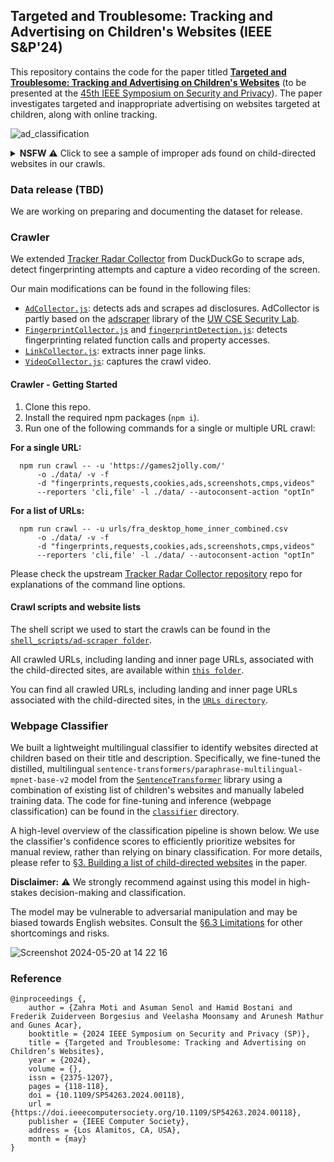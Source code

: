 ## Targeted and Troublesome: Tracking and Advertising on Children's Websites (IEEE S&P'24)

This repository contains the code for the paper titled [**Targeted and Troublesome: Tracking and Advertising on Children's Websites**](https://arxiv.org/pdf/2308.04887) (to be presented at the [45th IEEE Symposium on
Security and Privacy](https://sp2024.ieee-security.org/)). The paper investigates targeted and inappropriate advertising on websites targeted at children, along with online tracking.

![ad_classification](https://github.com/targeted-and-troublesome/targeted-and-troublesome-crawler/assets/5788790/74805ebd-a8c0-4bdb-b2f3-d89825574edb)

<details>
  <summary>
      <b>NSFW</b> ⚠️ Click to see a sample of improper ads found on child-directed websites in our crawls.
  </summary>

![bad_ads_collage](https://github.com/targeted-and-troublesome/targeted-and-troublesome-crawler/assets/5788790/a9183d6d-2fe3-4571-8326-5ee22037ea51)

</details>


### Data release (TBD)
We are working on preparing and documenting the dataset for release.

### Crawler
We extended [Tracker Radar Collector](https://github.com/duckduckgo/tracker-radar-collector) from DuckDuckGo to scrape ads, detect fingerprinting attempts and capture a video recording of the screen.

Our main modifications can be found in the following files:
- [`AdCollector.js`](https://github.com/targeted-and-troublesome/targeted-and-troublesome-crawler/blob/main/collectors/AdCollector.js): detects ads and scrapes ad
disclosures. AdCollector is partly based on the [adscraper](https://github.com/UWCSESecurityLab/adscraper) library of the [UW CSE Security Lab](https://seclab.cs.washington.edu/).
- [`FingerprintCollector.js`](https://github.com/targeted-and-troublesome/targeted-and-troublesome-crawler/blob/main/collectors/FingerprintCollector.js) and [`fingerprintDetection.js`](https://github.com/targeted-and-troublesome/targeted-and-troublesome-crawler/blob/main/helpers/fingerprintDetection.js): detects fingerprinting related function calls and property accesses.
- [`LinkCollector.js`](https://github.com/targeted-and-troublesome/targeted-and-troublesome-crawler/blob/main/collectors/LinkCollector.js): extracts inner page links.
- [`VideoCollector.js`](https://github.com/targeted-and-troublesome/targeted-and-troublesome-crawler/blob/main/collectors/VideoCollector.js): captures the crawl video.

#### Crawler - Getting Started
1. Clone this repo.
2. Install the required npm packages (`npm i`).
3. Run one of the following commands for a single or multiple URL crawl:

**For a single URL:**

```
  npm run crawl -- -u 'https://games2jolly.com/'
      -o ./data/ -v -f
      -d "fingerprints,requests,cookies,ads,screenshots,cmps,videos"
      --reporters 'cli,file' -l ./data/ --autoconsent-action "optIn"
```


**For a list of URLs:**

```
  npm run crawl -- -u urls/fra_desktop_home_inner_combined.csv
      -o ./data/ -v -f
      -d "fingerprints,requests,cookies,ads,screenshots,cmps,videos"
      --reporters 'cli,file' -l ./data/ --autoconsent-action "optIn"
```

Please check the upstream [Tracker Radar Collector repository](https://github.com/duckduckgo/tracker-radar-collector/)
repo for explanations of the command line options.

#### Crawl scripts and website lists
The shell script we used to start the crawls can be found in the
[`shell_scripts/ad-scraper folder`](https://github.com/targeted-and-troublesome/targeted-and-troublesome-crawler/blob/main/shell_scripts/ad-scraper).

All crawled URLs, including landing and inner page URLs, associated with the child-directed sites,
are available within [`this folder`]().

You can find all crawled URLs, including landing and inner page URLs associated with the child-directed sites,
in the [`URLs directory`](https://github.com/targeted-and-troublesome/targeted-and-troublesome-crawler/blob/main/urls).

### Webpage Classifier
We built a lightweight multilingual classifier to identify websites directed at children based on their title and description. Specifically, we fine-tuned the distilled, multilingual `sentence-transformers/paraphrase-multilingual-mpnet-base-v2` model from the [`SentenceTransformer`](https://sbert.net/) library using a combination of existing list of children's websites and manually labeled training data. The code for fine-tuning and inference (webpage classification) can be found in the [`classifier`](https://github.com/targeted-and-troublesome/targeted-and-troublesome-crawler/tree/main/classifier) directory.

A high-level overview of the classification pipeline is shown below.
We use the classifier's confidence scores to efficiently prioritize websites for manual review,
rather than relying on binary classification.
For more details, please refer to [§3. Building a list of child-directed websites](https://arxiv.org/pdf/2308.04887#page=4) in the paper.

**Disclaimer:**
⚠️ We strongly recommend against using this model in high-stakes decision-making and classification.

The model may be vulnerable to adversarial manipulation and may be biased towards English websites.
Consult the [§6.3 Limitations](https://arxiv.org/pdf/2308.04887#page=13) for other shortcomings and risks.

![Screenshot 2024-05-20 at 14 22 16](https://github.com/targeted-and-troublesome/targeted-and-troublesome-crawler/assets/44579458/aafff9f0-51ae-44d4-b4b3-cceb13e97347)



### Reference
```
@inproceedings {,
    author = {Zahra Moti and Asuman Senol and Hamid Bostani and Frederik Zuiderveen Borgesius and Veelasha Moonsamy and Arunesh Mathur and Gunes Acar},
    booktitle = {2024 IEEE Symposium on Security and Privacy (SP)},
    title = {Targeted and Troublesome: Tracking and Advertising on Children’s Websites},
    year = {2024},
    volume = {},
    issn = {2375-1207},
    pages = {118-118},
    doi = {10.1109/SP54263.2024.00118},
    url = {https://doi.ieeecomputersociety.org/10.1109/SP54263.2024.00118},
    publisher = {IEEE Computer Society},
    address = {Los Alamitos, CA, USA},
    month = {may}
}
```
